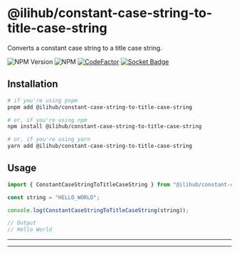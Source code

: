 # @ilihub/constant-case-string-to-title-case-string

Converts a constant case string to a title case string.

![NPM Version](https://img.shields.io/npm/v/%40ilihub%2Fconstant-case-string-to-title-case-string?color=33cd56&logo=npm)
![NPM](https://img.shields.io/npm/l/%40ilihub%2Fconstant-case-string-to-title-case-string)
[![CodeFactor](https://www.codefactor.io/repository/github/ilihub/npm/badge)](https://www.codefactor.io/repository/github/ilihub/npm)
[![Socket Badge](https://socket.dev/api/badge/npm/package/@ilihub/constant-case-string-to-title-case-string)](https://socket.dev/npm/package/@ilihub/constant-case-string-to-title-case-string)

## Installation

```bash
# if you're using pnpm
pnpm add @ilihub/constant-case-string-to-title-case-string

# or, if you're using npm
npm install @ilihub/constant-case-string-to-title-case-string

# or, if you're using yarn
yarn add @ilihub/constant-case-string-to-title-case-string
```

## Usage

```javascript
import { ConstantCaseStringToTitleCaseString } from "@ilihub/constant-case-string-to-title-case-string";

const string = "HELLO_WORLD";

console.log(ConstantCaseStringToTitleCaseString(string));

// Output
// Hello World
```

---

<!-- sponsors_and_backers_section_start -->

<!-- sponsors_and_backers_section_end -->

---
